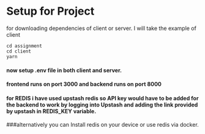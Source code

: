 # Setup for Project
for downloading dependencies of client or server. I will take the example of client

``` 
cd assignment 
cd client 
yarn 
```


#### now setup .env file in both client and server.
#### frontend runs on port 3000 and backend runs on port 8000

#### for REDIS i have used upstash redis so API key would have to be added for the backend to work by logging into Upstash and adding the link provided by upstash in REDIS_KEY variable.
###alternatively you can Install redis on your device or use redis via docker.






